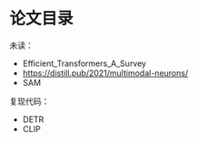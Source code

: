 # 论文目录

未读：

+ Efficient_Transformers_A_Survey
+ https://distill.pub/2021/multimodal-neurons/
+ SAM

复现代码：

+ DETR
+ CLIP